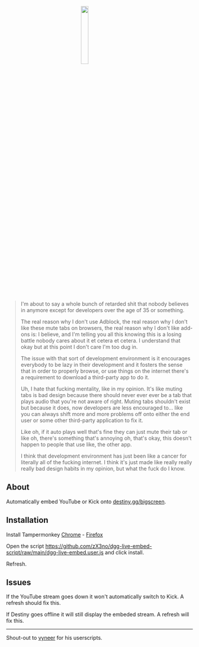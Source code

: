 <img src="https://i.imgur.com/W5QaEKs.jpg" style="width: 20%; display: block; margin-left: auto; margin-right: auto;" />

>

> I'm about to say a whole bunch of
> retarded shit that nobody believes in
> anymore except for developers over 
> the age of 35 or something.
>
> The real reason why I don't use Adblock,
> the real reason why I don't like these mute tabs on browsers,
> the real reason why I don't like add-ons is:
> I believe, and I'm telling you all
> this knowing this is a losing battle
> nobody cares about it et cetera et
> cetera. I understand that okay but at
> this point I don't care I'm too dug in.
>
> The issue with that sort of
> development environment is it encourages
> everybody to be lazy in their
> development and it fosters the sense that
> in order to properly browse, or use
> things on the internet there's a
> requirement to download a third-party
> app to do it.
>
> Uh, I hate that fucking
> mentality, like in my opinion. It's like
> muting tabs is bad design because there
> should never ever ever be a tab that
> plays audio that you're not aware of right.
> Muting tabs shouldn't exist but because 
> it does, now developers are less encouraged to...
> like you can always shift more and more problems
> off onto either the end user or some other
> third-party application to fix it.
>
> Like oh, if it auto plays well that's
> fine they can just mute their tab or
> like oh, there's something that's
> annoying oh, that's okay, this doesn't
> happen to people that use like, the other
> app.
>
> I think that development environment has just
> been like a cancer for literally all of the
> fucking internet.
> I think it's just made like
> really really really bad
> design habits in my opinion, but what the
> fuck do I know.

## About

Automatically embed YouTube or Kick onto [destiny.gg/bigscreen](https://www.destiny.gg/bigscreen).

## Installation

Install Tampermonkey
[Chrome](https://chrome.google.com/webstore/detail/tampermonkey/dhdgffkkebhmkfjojejmpbldmpobfkfo) - [Firefox](https://addons.mozilla.org/en-US/firefox/addon/tampermonkey/)

Open the script https://github.com/zX3no/dgg-live-embed-script/raw/main/dgg-live-embed.user.js and click install.

Refresh.

## Issues

If the YouTube stream goes down it won't automatically switch to Kick. A refresh should fix this.

If Destiny goes offline it will still display the embeded stream. A refresh will fix this.

---

Shout-out to [vyneer](https://github.com/vyneer) for his userscripts.
